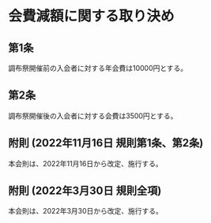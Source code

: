 # 会費減額に関する取り決め

## 第1条

調布祭開催前の入会者に対する年会費は10000円とする。

## 第2条

調布祭開催後の入会者に対する会費は3500円とする。

## 附則 (2022年11月16日 規則第1条、第2条)

本会則は、2022年11月16日から改定、施行する。

## 附則 (2022年3月30日 規則全項)

本会則は、2022年3月30日から改定、施行する。
